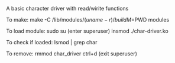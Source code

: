 A basic character driver with read/wirite functions

To make: make -C /lib/modules/$(uname -r)/build M=$PWD modules

To load module: sudo su (enter superuser)
		insmod ./char-driver.ko

To check if loaded: lsmod | grep char

To remove: rmmod char_driver
	   ctrl+d (exit superuser)
